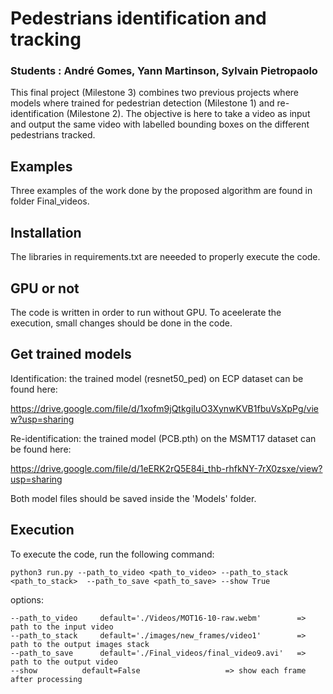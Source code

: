 # Pedestrians identification and tracking 
### Students : André Gomes, Yann Martinson, Sylvain Pietropaolo

This final project (Milestone 3) combines two previous projects where models where trained for pedestrian detection (Milestone 1) and re-identification (Milestone 2). The objective is here to take a video as input and output the same video with labelled bounding boxes on the different pedestrians tracked.

## Examples
Three examples of the work done by the proposed algorithm are found in folder Final_videos. 

## Installation
The libraries in requirements.txt are neeeded to properly execute the code. 

## GPU or not
The code is written in order to run without GPU. To aceelerate the execution, small changes
should be done in the code.

## Get trained models
Identification: the trained model (resnet50_ped) on ECP dataset can be found here:

https://drive.google.com/file/d/1xofm9jQtkgiIuO3XynwKVB1fbuVsXpPg/view?usp=sharing

Re-identification: the trained model (PCB.pth) on the MSMT17 dataset can be found here:

https://drive.google.com/file/d/1eERK2rQ5E84i_thb-rhfkNY-7rX0zsxe/view?usp=sharing

Both model files should be saved inside the 'Models' folder.

## Execution
To execute the code, run the following command:

	python3 run.py --path_to_video <path_to_video> --path_to_stack <path_to_stack>  --path_to_save <path_to_save> --show True

options:

	--path_to_video 	default='./Videos/MOT16-10-raw.webm'		=> path to the input video
	--path_to_stack 	default='./images/new_frames/video1'	 	=> path to the output images stack
	--path_to_save	 	default='./Final_videos/final_video9.avi'	=> path to the output video
	--show		 	default=False					=> show each frame after processing

